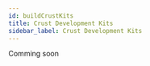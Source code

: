 ```yaml
---
id: buildCrustKits
title: Crust Development Kits
sidebar_label: Crust Development Kits
---
```


Comming soon
